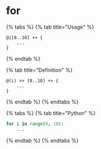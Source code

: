 # for

{% tabs %}
{% tab title="Usage" %}
```
@i[0..10] +> {
    ...
}
```
{% endtab %}

{% tab title="Definition" %}
```
@(i) >> [0..10] +> {
    ...
}
```
{% endtab %}
{% endtabs %}

{% tabs %}
{% tab title="Python" %}
```python
for i in range(0, 10):
    ...
```
{% endtab %}
{% endtabs %}

```
```
